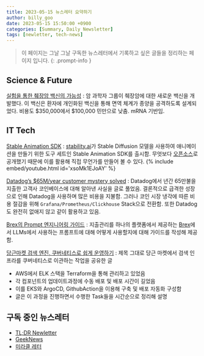 ```yaml
---
title: 2023-05-15 뉴스레터 요약하기
author: billy_goo
date: 2023-05-15 15:50:00 +0900
categories: [Summary, Daily Newsletter]
tags: [newletter, tech-news]
---
```


> 이 페이지는 그날 그날 구독한 뉴스레터에서 기록하고 싶은 글들을 정리하는 페이지 입니다.
{: .prompt-info }

## Science & Future

[실험을 통한 췌장암 백신의 가능성](https://news.yahoo.com/pancreatic-cancer-vaccine-shows-promise-181909301.html?utm_source=tldrnewsletter)
: 암 과학자 그룹이 췌장암에 대한 새로운 백신을 개발했다. 이 백신은 환자에 개인화된 백신을 통해 면역 체계가 종양을 공격하도록 설계되었다. 비용도 $350,000에서 $100,000 민만으로 낮춤. mRNA 기반임. 


## IT Tech

[Stable Animation SDK](https://stability.ai/blog/stable-animation-sdk)
: [stability.ai](https://stability.ai/)가 Stable Diffusion 모델을 사용하여 애니메이션을 만들기 위한 도구 세트인 Stable Animation SDK를 출시함. 무엇보다 [오픈소스](https://github.com/Stability-AI/stablediffusion)로 공개했기 때문에 이를 활용해 직접 무언가를 만들어 볼 수 있다. 
{% include embed/youtube.html id='xsoMk1EJoAY' %}

[Datadog’s $65M/year customer mystery solved](https://blog.pragmaticengineer.com/datadog-65m-year-customer-mystery)
: Datadog에서 년간 65만불을 지출한 고객사 코인베이스에 대해 알아낸 사실을 글로 풀었음. 결론적으로 급격한 성장으로 인해 Datadog을 사용하며 많은 비용을 지불함. 그러나 코인 시장 냉각에 따른 비용 절감을 위해 `Grafana/Prometheus/Clickhouse` Stack으로 전환함. 또한 Datadog도 완전히 없애지 않고 같이 활용하고 있음. 

[Brex의 Prompt 엔지니어링 가이드](https://github.com/brexhq/prompt-engineering)
: 지출관리를 하나의 플랫폼에서 제공하는 [Brex](https://www.brex.com/)에서 LLMs에서 사용하는 프롬프트에 대해 어떻게 사용할지에 대해 가이드를 작성해 제공함. 

[당근마켓 검색 엔진, 쿠버네티스로 쉽게 운영하기](https://medium.com/daangn/%EB%8B%B9%EA%B7%BC%EB%A7%88%EC%BC%93-%EA%B2%80%EC%83%89-%EC%97%94%EC%A7%84-%EC%BF%A0%EB%B2%84%EB%84%A4%ED%8B%B0%EC%8A%A4%EB%A1%9C-%EC%89%BD%EA%B2%8C-%EC%9A%B4%EC%98%81%ED%95%98%EA%B8%B0-bdf2688df267)
: 제목 그대로 당근 마켓에서 검색 인프라를 쿠버네티스로 이관하는 작업을 공유한 글 
 - AWS에서 ELK 스택을 Terraform을 통해 관리하고 있었음
 - 각 컴포넌트의 업데이트과정에 수동 배포 및 배포 시간이 길었음
 - 이를 EKS와 ArgoCD, GithubAction을 이용해 구축 및 배포 자동화 구성함
 - 글은 이 과정을 진행하면서 수행한 Task들을 시간순으로 정리해 설명
 

## 구독 중인 뉴스레터

- [TL;DR Newletter](https://tldr.tech/)
- [GeekNews](https://news.hada.io/)
- [미라클 레터](https://page.stibee.com/)
